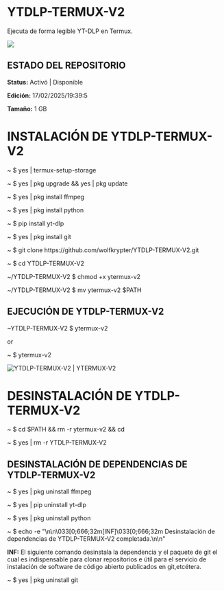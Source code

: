# YTDLP-TERMUX-V2
Ejecuta de forma legible YT-DLP en Termux.

<img src="https://blogger.googleusercontent.com/img/b/R29vZ2xl/AVvXsEjroJO_37lpunqm_-Hee7yeY4Uo39s-iBnSWo5MA5RtGhLnKLRwVWz2ZsvX94yvNbyFIIBybgDmyVwIHdGnOCgHyEsmJjjBywdG-sby5Cx9Y8yfp3zKC3lOr0SeWWvEBjimNqZfiQaATJWH08mKazbII4Q7SKBZlyVU0cHnDdxu9dIzCgf6asMrJyDbddRc/s400/Screenshot_20250219-005737.jpg"/>


<h2>ESTADO DEL REPOSITORIO</h2>
<p><strong>Status:</strong> Activó | Disponible</p>
<p><strong>Edición:</strong> 17/02/2025/19:39:5</p>
<p><strong>Tamaño:</strong> 1 GB</p>


<h1>INSTALACIÓN DE YTDLP-TERMUX-V2</h1>
<p>~ $ yes | termux-setup-storage</p>
<p>~ $ yes | pkg upgrade && yes | pkg update</p>
<p>~ $ yes | pkg install ffmpeg</p>
<p>~ $ yes | pkg install python</p>
<p>~ $ pip install yt-dlp</p>
<p>~ $ yes | pkg install git</p>
<p>~ $ git clone https://github.com/wolfkrypter/YTDLP-TERMUX-V2.git</p>

<p>~ $ cd YTDLP-TERMUX-V2</p>
<p>~/YTDLP-TERMUX-V2 $ chmod +x ytermux-v2</p>
<p>~/YTDLP-TERMUX-V2 $ mv ytermux-v2 $PATH</p>

<h2>EJECUCIÓN DE YTDLP-TERMUX-V2</h2>
<p>~YTDLP-TERMUX-V2 $ ytermux-v2</p>
<p>or</p>
<p>~ $ ytermux-v2</p>
<img src="https://blogger.googleusercontent.com/img/b/R29vZ2xl/AVvXsEinQcVqAAyORVyIZODVOnDPGINq2X6dVaNu_oaZwwZ3L3It6VsrkMaszMIDaFKQrp5fEZoJSC0FbHh0iujB2n4_cB0WVulk6vIpHcirmH-jovfU38rnlOKp5S7S0Ydzdddo1F7zPHdfa1fYqd1O4oDrxmMKyZd1xHgvcP3_KJd48jo52un2AgvJefROqN5a/w374-h640/Polish_20250218_235312992.png" alt="YTDLP-TERMUX-V2 | YTERMUX-V2"/>
<br />
<h1>DESINSTALACIÓN DE YTDLP-TERMUX-V2</h1>
<p>~ $ cd $PATH && rm -r ytermux-v2 && cd</p>
<p>~ $ yes | rm -r YTDLP-TERMUX-V2</p>

<h2>DESINSTALACIÓN DE DEPENDENCIAS DE YTDLP-TERMUX-V2</h2>

<p>~ $ yes | pkg uninstall ffmpeg</p>
<p>~ $ yes | pip uninstall yt-dlp</p>
<p>~ $ yes | pkg uninstall python</p>
<p>~ $ echo -e "\n\n\033[0;666;32m[INF]\033[0;666;32m Desinstalación de dependencias de YTDLP-TERMUX-V2 completada.\n\n"</p>

<p><strong>INF:</strong> El siguiente comando desinstala la dependencia y el paquete de git el cual es indispensable para clonar repositorios e útil para el servicio de instalación de software de código abierto publicados en git,etcétera.</p>
<p>~ $ yes | pkg uninstall git</p>
